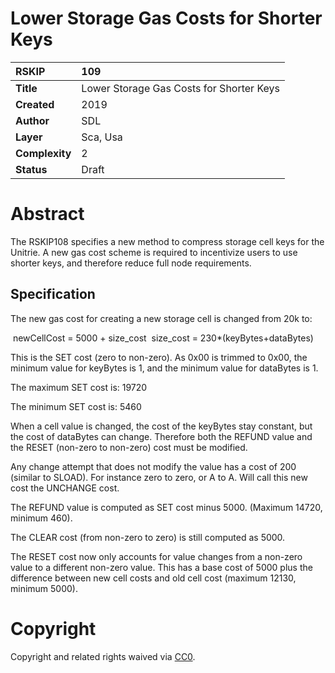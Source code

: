 #  Lower Storage Gas Costs for Shorter Keys

| RSKIP          | 109                                      |
| :------------- | :--------------------------------------- |
| **Title**      | Lower Storage Gas Costs for Shorter Keys |
| **Created**    | 2019                                     |
| **Author**     | SDL                                      |
| **Layer**      | Sca, Usa                                 |
| **Complexity** | 2                                        |
| **Status**     | Draft                                    |

# Abstract

The RSKIP108 specifies a new method to compress storage cell keys for the Unitrie. A new gas cost scheme is required to incentivize users to use shorter keys, and therefore reduce full node requirements. 



## Specification

 

The new gas cost for creating a new storage cell is changed from 20k to:

​	newCellCost = 5000 + size_cost
​	size_cost = 230*(keyBytes+dataBytes)

This is the SET cost (zero to non-zero). As 0x00 is trimmed to 0x00, the minimum value for keyBytes is 1, and the minimum value for dataBytes is 1.

The maximum SET cost is: 19720

The minimum SET cost is: 5460

When a cell value is changed, the cost of the keyBytes stay constant, but the cost of dataBytes can change. Therefore both the REFUND value and the RESET (non-zero to non-zero) cost must be modified.

Any change attempt that does not modify the value has a cost of 200 (similar to SLOAD).  For instance zero to zero, or A to A. Will call this new cost the UNCHANGE cost.

The REFUND value is computed as SET cost minus 5000. (Maximum 14720, minimum 460).

The CLEAR cost (from non-zero to zero) is still computed as 5000.

The RESET cost now only accounts for value changes from a non-zero value to a different non-zero value. This has a base cost of 5000 plus the difference between new cell costs and old cell cost (maximum 12130, minimum 5000).



# **Copyright**

Copyright and related rights waived via [CC0](https://creativecommons.org/publicdomain/zero/1.0/).



```

```

